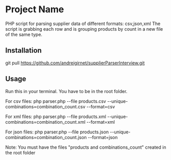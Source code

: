 # Project Name

PHP script for parsing supplier data of different formats: csv,json,xml
The script is grabbing each row and is grouping products by count in a new file of the same type.

## Installation

git pull https://github.com/andreigirnet/supplierParserInterview.git

## Usage
Run this in your terminal.
You have to be in the root folder.

For csv files:
php parser.php --file products.csv --unique-combinations=combination_count.csv --format=csv

For xml files:
php parser.php --file products.xml --unique-combinations=combination_count.xml --format=xml

For json files:
php parser.php --file products.json --unique-combinations=combination_count.json --format=json

Note: You must have the files "products and combinations_count" created in the root folder
